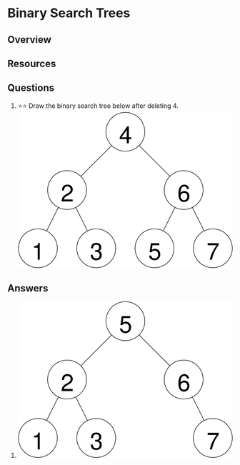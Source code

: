 # Binary Search Trees
## Overview
## Resources
## Questions
1. :star::star: Draw the binary search tree below after deleting 4.
    ![4 is the root. Its children are 2 and 6. 2's children are 1 and 3. 6's children are 5 and 7.](bst.svg)
## Answers
1. ![5 is the root. Its children are 2 and 6. 2's children are 1 and 3. 6 has only a right child, 7.](bst_after_deletion.svg)
